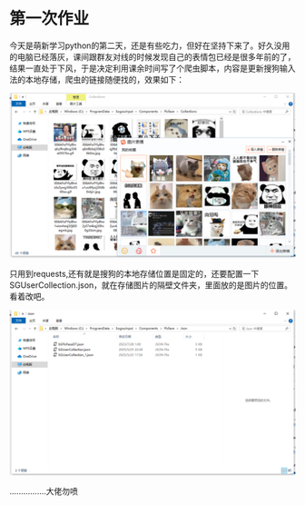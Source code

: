 # 第一次作业
今天是萌新学习python的第二天，还是有些吃力，但好在坚持下来了。好久没用的电脑已经落灰，课间跟群友对线的时候发现自己的表情包已经是很多年前的了，结果一直处于下风，于是决定利用课余时间写了个爬虫脚本，内容是更新搜狗输入法的本地存储，爬虫的链接随便找的，效果如下：


![截图](./11111.png)


只用到requests,还有就是搜狗的本地存储位置是固定的，还要配置一下SGUserCollection.json，就在存储图片的隔壁文件夹，里面放的是图片的位置。看着改吧。


![截图](./22222.png)



................大佬勿喷
